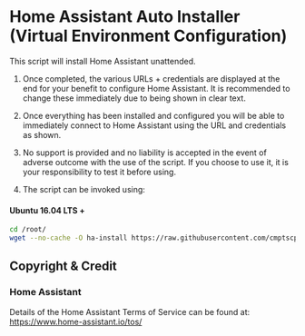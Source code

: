 # Home Assistant Auto Installer (Virtual Environment Configuration)

This script will install Home Assistant unattended.

1. Once completed, the various URLs + credentials are displayed at the end for your benefit to configure Home Assistant. It is recommended to change these immediately due to being shown in clear text.

2. Once everything has been installed and configured you will be able to immediately connect to Home Assistant using the URL and credentials as shown.

3. No support is provided and no liability is accepted in the event of adverse outcome with the use of the script. If you choose to use it, it is your responsibility to test it before using.

4. The script can be invoked using:

#### Ubuntu 16.04 LTS +
```bash
cd /root/
wget --no-cache -O ha-install https://raw.githubusercontent.com/cmptscpeacock/home-assistant-auto-install/master/home-assistant-auto-install.bash && chmod +x ha-install && ./ha-install
```

## Copyright & Credit

### Home Assistant

Details of the Home Assistant Terms of Service can be found at: https://www.home-assistant.io/tos/